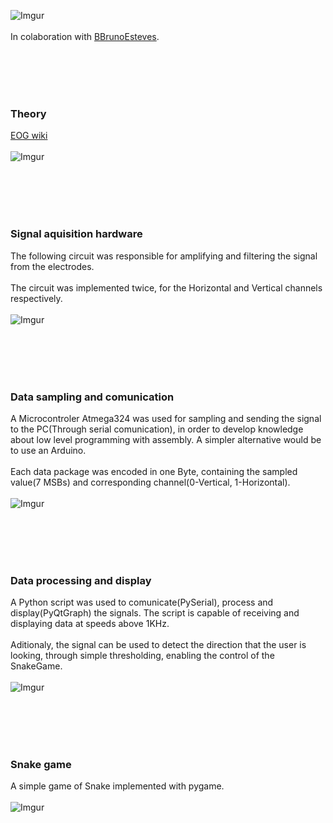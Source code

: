 
![Imgur](https://imgur.com/ifvxgtR)<br><br>
In colaboration with [BBrunoEsteves](https://github.com/BBrunoEsteves).



<br><br> <br><br>
### Theory
[EOG wiki](https://en.wikipedia.org/wiki/Electrooculography)<br><br>
![Imgur](https://i.imgur.com/HOOcWlC.png)

<br><br><br><br>
### Signal aquisition hardware
The following circuit was responsible for amplifying and filtering the signal from the electrodes.<br><br>
The circuit was implemented twice, for the Horizontal and Vertical channels respectively.<br><br>
![Imgur](https://i.imgur.com/GUXpgGK.png)

<br><br><br><br>
### Data sampling and comunication
A Microcontroler Atmega324 was used for sampling and sending the signal to the PC(Through serial comunication), in order to develop knowledge about low level programming with assembly. A simpler alternative would be to use an Arduino.<br><br>
Each data package was encoded in one Byte, containing the sampled value(7 MSBs) and corresponding channel(0-Vertical, 1-Horizontal).<br><br>
![Imgur](https://i.imgur.com/sy3vHCL.png)

<br><br><br><br>
### Data processing and display
A Python script was used to comunicate(PySerial), process and display(PyQtGraph) the signals. The script is capable of receiving and displaying data at speeds above 1KHz.<br><br>
Aditionaly, the signal can be used to detect the direction that the user is looking, through simple thresholding, enabling the control of the SnakeGame.<br><br>
![Imgur](https://i.imgur.com/WtQyL0G.png)

<br><br><br><br>
### Snake game
A simple game of Snake implemented with pygame.<br><br>
![Imgur](https://i.imgur.com/e9gpq7c.png])
